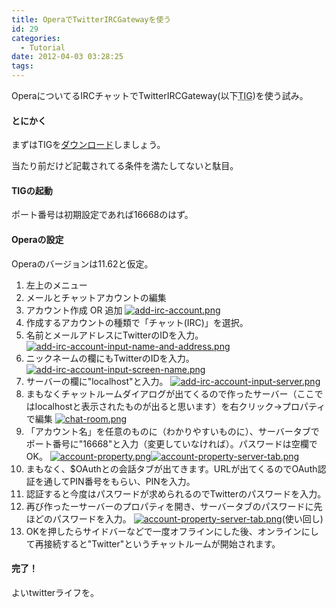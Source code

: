 ```yaml
---
title: OperaでTwitterIRCGatewayを使う
id: 29
categories:
  - Tutorial
date: 2012-04-03 03:28:25
tags:
---
```


OperaについてるIRCチャットでTwitterIRCGateway(以下<abbr title="TwitterIRCGateway">TIG</abbr>)を使う試み。

<!--more-->

#### とにかく

まずは<abbr>TIG</abbr>を[ダウンロード](http://www.misuzilla.org/dist/net/twitterircgateway/)しましょう。

当たり前だけど記載されてる条件を満たしてないと駄目。

#### TIGの起動

ポート番号は初期設定であれば16668のはず。

#### Operaの設定

Operaのバージョンは11.62と仮定。

1.  左上のメニュー
2.  メールとチャットアカウントの編集
3.  アカウント作成 OR 追加
 [![add-irc-account.png](/assets/images/add-irc-account.png)](/assets/images/add-irc-account.png)
4.  作成するアカウントの種類で「チャット(IRC)」を選択。
5.  名前とメールアドレスにTwitterのIDを入力。
 [![add-irc-account-input-name-and-address.png](/assets/images/add-irc-account-input-name-and-address.png)](/assets/images/add-irc-account-input-name-and-address.png)
6.  ニックネームの欄にもTwitterのIDを入力。
 [![add-irc-account-input-screen-name.png](/assets/images/add-irc-account-input-screen-name.png)](/assets/images/add-irc-account-input-screen-name.png)
7.  サーバーの欄に"localhost"と入力。
 [![add-irc-account-input-server.png](/assets/images/add-irc-account-input-server.png)](/assets/images/add-irc-account-input-server.png)
8.  まもなくチャットルームダイアログが出てくるので作ったサーバー（ここではlocalhostと表示されたものが出ると思います）を右クリック→プロパティで編集
 [![chat-room.png](/assets/images/chat-room.png)](/assets/images/chat-room.png)
9.  「アカウント名」を任意のものに（わかりやすいものに）、サーバータブでポート番号に"16668"と入力（変更していなければ）。パスワードは空欄でOK。
 [![account-property.png](/assets/images/account-property.png)](/assets/images/account-property.png)[![account-property-server-tab.png](/assets/images/account-property-server-tab.png)](/assets/images/account-property-server-tab.png)
10.  まもなく、$OAuthとの会話タブが出てきます。URLが出てくるのでOAuth認証を通してPIN番号をもらい、PINを入力。
11.  認証すると今度はパスワードが求められるのでTwitterのパスワードを入力。
12.  再び作ったーサーバーのプロパティを開き、サーバータブのパスワードに先ほどのパスワードを入力。
 [![account-property-server-tab.png](/assets/images/account-property-server-tab.png)](/assets/images/account-property-server-tab.png)(使い回し)
13.  OKを押したらサイドバーなどで一度オフラインにした後、オンラインにして再接続すると"Twitter"というチャットルームが開始されます。

#### 完了！

よいtwitterライフを。
